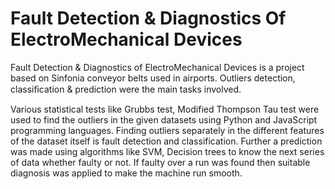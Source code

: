 # Fault Detection & Diagnostics Of ElectroMechanical Devices

Fault Detection & Diagnostics of ElectroMechanical Devices is a project based on Sinfonia conveyor belts used in airports. Outliers detection, classiﬁcation & prediction were the main tasks involved.

Various statistical tests like Grubbs test, Modified Thompson Tau test were used to find the outliers in the given datasets using Python and JavaScript programming languages. Finding outliers separately in the different features of the dataset itself is fault detection and classification. Further a prediction was made using algorithms like SVM, Decision trees to know the next series of data whether faulty or not. If faulty over a run was found then suitable diagnosis was applied to make the machine run smooth.
